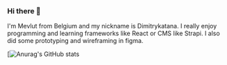 ### Hi there 👋

I'm Mevlut from Belgium and my nickname is Dimitrykatana. I really enjoy programming and learning frameworks like React or CMS
like Strapi. I also did some prototyping and wireframing in figma. 

[![Anurag's GitHub stats](https://github-readme-stats.vercel.app/api?username=dimitrykatana)

